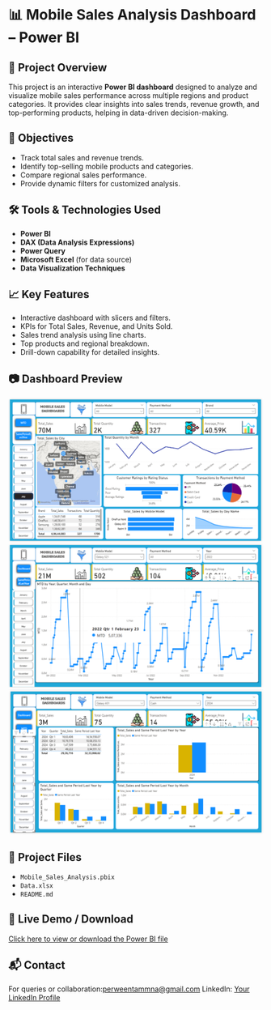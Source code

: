 # 📊 Mobile Sales Analysis Dashboard – Power BI

## 📌 Project Overview
This project is an interactive **Power BI dashboard** designed to analyze and visualize mobile sales performance across multiple regions and product categories. It provides clear insights into sales trends, revenue growth, and top-performing products, helping in data-driven decision-making.

## 🎯 Objectives
- Track total sales and revenue trends.
- Identify top-selling mobile products and categories.
- Compare regional sales performance.
- Provide dynamic filters for customized analysis.

## 🛠 Tools & Technologies Used
- **Power BI**
- **DAX (Data Analysis Expressions)**
- **Power Query**
- **Microsoft Excel** (for data source)
- **Data Visualization Techniques**

## 📈 Key Features
- Interactive dashboard with slicers and filters.
- KPIs for Total Sales, Revenue, and Units Sold.
- Sales trend analysis using line charts.
- Top products and regional breakdown.
- Drill-down capability for detailed insights.

## 📷 Dashboard Preview
![Mobile Sales Dashboard Screenshot](DASHBOARD.png) 
![Mobile Sales Dashboard Screenshot](MTD_REPORT.png)
![Mobile Sales Dashboard Screenshot](SamePeriodLastYear.png)


## 📂 Project Files
- `Mobile_Sales_Analysis.pbix`
- `Data.xlsx`
- `README.md` 

## 🔗 Live Demo / Download
[Click here to view or download the Power BI file]((https://github.com/TamannaPerween/Mobile-Analysis-Dashboard))

## 📬 Contact
For queries or collaboration:perweentammna@gmail.com 
LinkedIn: [Your LinkedIn Profile](https://linkedin.com/in/yourprofile)
